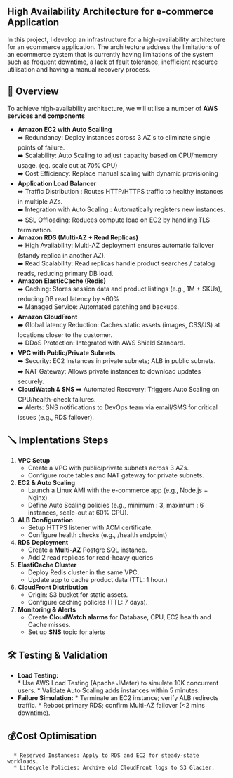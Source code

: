 ## High Availability Architecture for e-commerce Application
In this project, I develop an infrastructure for a high-availability architecture for an ecommerce application. The architecture address the limitations of an ecommerce system that is currently having limitations of the system such as frequent downtime, a lack of fault tolerance, inefficient resource utilisation and having a manual recovery process.

## 🚀 Overview
To achieve high-availability architecture, we will utilise a number of **AWS services and components**  
- **Amazon EC2 with Auto Scalling**      
      ➡️ Redundancy: Deploy instances across 3 AZ's to eliminate single points of failure.  
      ➡️ Scalability: Auto Scaling to adjust capacity based on CPU/memory usage. (eg. scale out at 70% CPU)  
      ➡️ Cost Efficiency: Replace manual scaling with dynamic provisioning
- **Application Load Balancer**    
      ➡️ Traffic Distribution : Routes HTTP/HTTPS traffic to healthy instances in multiple AZs.  
      ➡️ Integration with Auto Scaling : Automatically registers new instances.  
      ➡️ SSL Offloading: Reduces compute load on EC2 by handling TLS termination.  
- **Amazon RDS (Multi-AZ + Read Replicas)**    
      ➡️ High Availability: Multi-AZ deployment ensures automatic failover (standy replica in another AZ).  
      ➡️ Read Scalability: Read replicas handle product searches / catalog reads, reducing primary DB load.  
- **Amazon ElasticCache (Redis)**    
      ➡️ Caching: Stores session data and product listings (e.g., 1M + SKUs), reducing DB read latency by ~60%  
      ➡️ Managed Service: Automated patching and backups.  
- **Amazon CloudFront**    
      ➡️ Global latency Reduction: Caches static assets (images, CSS/JS) at locations closer to the customer.  
      ➡️ DDoS Protection: Integrated with AWS Shield Standard.  
- **VPC with Public/Private Subnets**    
      ➡️ Security: EC2 instances in private subnets; ALB in public subnets.  
      ➡️ NAT Gateway: Allows private instances to download updates securely.
- **CloudWatch & SNS**
      ➡️ Automated Recovery: Triggers Auto Scaling on CPU/health-check failures.  
      ➡️ Alerts: SNS notifications to DevOps team via email/SMS for critical issues (e.g., RDS failover).  

## 🪛 Implentations Steps  
1. **VPC Setup**  
      * Create a VPC with public/private subnets across 3 AZs.
      * Configure route tables and NAT gateway for private subnets.
2. **EC2 & Auto Scaling**
      * Launch a Linux AMI with the e-commerce app (e.g., Node.js + Nginx)
      * Define Auto Scaling policies (e.g., minimum : 3, maximum : 6 instances, scale-out at 60% CPU).  
3. **ALB Configuration**
      * Setup HTTPS listener with ACM certificate.
      * Configure health checks (e.g., /health endpoint)  
4. **RDS Deployment**  
      * Create a **Multi-AZ** Postgre SQL instance.
      * Add 2 read replicas for read-heavy queries
5. **ElastiCache Cluster**  
      * Deploy Redis cluster in the same VPC.
      * Update app to cache product data (TTL: 1 hour.)  
6.  **CloudFront Distribution**
      * Origin: S3 bucket for static assets.
      * Configure caching policies (TTL: 7 days).   
7. **Monitoring & Alerts**  
      * Create **CloudWatch alarms** for Database, CPU, EC2 health and Cache misses.
      * Set up **SNS** topic for alerts

## 🛠️ **Testing & Validation**  
* **Load Testing:**  
      * Use AWS Load Testing (Apache JMeter) to simulate 10K concurrent users.
      * Validate Auto Scaling adds instances within 5 minutes.  
* **Failure Simulation:**
      * Terminate an EC2 instance; verify ALB redirects traffic.
      * Reboot primary RDS; confirm Multi-AZ failover (<2 mins downtime).

## 💰**Cost Optimisation**  
      * Reserved Instances: Apply to RDS and EC2 for steady-state workloads.
      * Lifecycle Policies: Archive old CloudFront logs to S3 Glacier.
